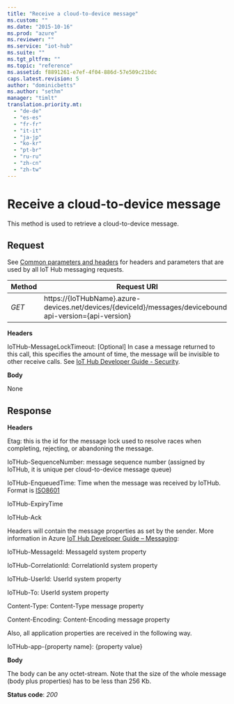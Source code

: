 ```yaml
---
title: "Receive a cloud-to-device message"
ms.custom: ""
ms.date: "2015-10-16"
ms.prod: "azure"
ms.reviewer: ""
ms.service: "iot-hub"
ms.suite: ""
ms.tgt_pltfrm: ""
ms.topic: "reference"
ms.assetid: f8891261-e7ef-4f04-886d-57e509c21bdc
caps.latest.revision: 5
author: "dominicbetts"
ms.author: "sethm"
manager: "timlt"
translation.priority.mt: 
  - "de-de"
  - "es-es"
  - "fr-fr"
  - "it-it"
  - "ja-jp"
  - "ko-kr"
  - "pt-br"
  - "ru-ru"
  - "zh-cn"
  - "zh-tw"
---
```

# Receive a cloud-to-device message
This method is used to retrieve a cloud-to-device message.  
  
## Request  
 See [Common parameters and headers](device-messaging-rest-apis.md#bk_common) for headers and parameters that are used by all IoT Hub messaging requests.  
  
|Method|Request URI|  
|------------|-----------------|  
|*GET*|https://{IoTHubName}.azure-devices.net/devices/{deviceId}/messages/devicebound?api-version={api-version}|  
  
 **Headers**  
  
 IoTHub-MessageLockTimeout: [Optional] In case a message returned to this call, this specifies the amount of time, the message will be invisible to other receive calls. See [IoT Hub Developer Guide - Security](https://azure.microsoft.com/documentation/articles/iot-hub-devguide#security).  
  
 **Body**  
  
 None  
  
## Response  
 **Headers**  
  
 Etag: this is the id for the message lock used to resolve races when completing, rejecting, or abandoning the message.  
  
 IoTHub-SequenceNumber: message sequence number (assigned by IoTHub, it is unique per cloud-to-device message queue)  
  
 IoTHub-EnqueuedTime: Time when the message was received by IoTHub. Format is [ISO8601](http://en.wikipedia.org/wiki/ISO_8601)  
  
 IoTHub-ExpiryTime  
  
 IoTHub-Ack  
  
 Headers will contain the message properties as set by the sender. More information in Azure [IoT Hub Developer Guide – Messaging](https://azure.microsoft.com/documentation/articles/iot-hub-devguide#messaging):  
  
 IoTHub-MessageId: MessageId system property  
  
 IoTHub-CorrelationId: CorrelationId system property  
  
 IoTHub-UserId:  UserId system property  
  
 IoTHub-To:  UserId system property  
  
 Content-Type: Content-Type message property  
  
 Content-Encoding: Content-Encoding message property  
  
 Also, all application properties are received in the following way.  
  
 IoTHub-app-{property name}: {property value}  
  
 **Body**  
  
 The body can be any octet-stream. Note that the size of the whole message (body plus properties) has to be less than 256 Kb.  
  
 **Status code**: *200*